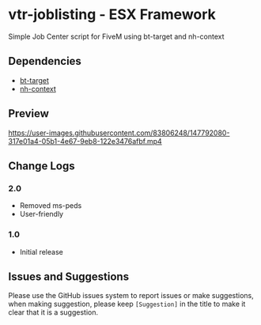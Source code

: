 # vtr-joblisting - ESX Framework

Simple Job Center script for FiveM using bt-target and nh-context

## Dependencies 
* [bt-target](https://github.com/Mojito-Fivem/bt-target)
* [nh-context](https://github.com/nerohiro/nh-context)

## Preview

https://user-images.githubusercontent.com/83806248/147792080-317e01a4-05b1-4e67-9eb8-122e3476afbf.mp4


## Change Logs

### 2.0
* Removed ms-peds 
* User-friendly

### 1.0
* Initial release

## Issues and Suggestions
Please use the GitHub issues system to report issues or make suggestions, when making suggestion, please keep `[Suggestion]` in the title to make it clear that it is a suggestion.
